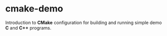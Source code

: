 # cmake-demo

Introduction to **CMake** configuration for building and running simple demo **C** and **C++** programs.
